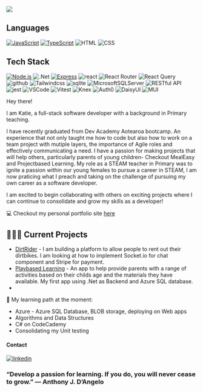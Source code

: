 
![](https://github.com/Katie-Davies/Katie-Davies/assets/63078091/d62f447d-87b8-4b97-a9b4-d6589e2be607)


## Languages 
[![JavaScript](https://img.shields.io/badge/JavaScript-yellow?style=flat&logo=javascript)](https://developer.mozilla.org/en-US/docs/Web/JavaScript)
[![TypeScript](https://img.shields.io/badge/TypeScript-blue?style=flat&logo=typescript)](https://www.typescriptlang.org/)
![HTML](	https://img.shields.io/badge/HTML5-E34F26?style=flat&logo=html5&logoColor=white)
![CSS](https://img.shields.io/badge/CSS-239120?&style=flat&logo=css3&logoColor=white)



## Tech Stack 
[![Node.js](https://img.shields.io/badge/Node.js-green?style=flat&logo=node.js)](https://nodejs.org/)
![.Net](https://img.shields.io/badge/.NET-5C2D91?style=flat&logo=.net&logoColor=white)
[![Express](https://img.shields.io/badge/Express-lightgrey?style=flat&logo=express)](https://expressjs.com/)
![react ](https://img.shields.io/badge/-ReactJs-61DAFB?logo=react&logoColor=white&style=flat)
![React Router](https://img.shields.io/badge/React_Router-CA4245?style=flat&logo=react-router&logoColor=white)
![React Query](https://img.shields.io/badge/-ReactQuery-FF4154?style=flat&logo=reactquery&logoColor=white)
![github](https://img.shields.io/badge/GitHub-000000?style=flat&logo=GitHub&logoColor=white)
![Tailwindcss](https://img.shields.io/badge/Tailwind-38bdf9?style=flat&logo=tailwindcss&logoColor=white)
![sqlite](https://img.shields.io/badge/SQLite-07405E?style=flat&logo=sqlite&logoColor=white) 
![MicrosoftSQLServer](https://img.shields.io/badge/Microsoft%20SQL%20Server-CC2927?style=flat&logo=microsoft%20sql%20server&logoColor=white)
![RESTful API](https://img.shields.io/badge/RESTful_API-%230081CB.svg?style=flat&logo=RESTapi&logoColor=white)
![jest](https://img.shields.io/badge/Jest-323330?style=flat&logo=Jest&logoColor=white)
![VSCode](https://img.shields.io/badge/Vscode-007ACC?style=flat&logo=visualstudiocode&logoColor=white)
![Vitest](https://img.shields.io/badge/vitest-6E9F18?style=flat&logo=vitest&logoColor=white)
![Knex](https://img.shields.io/badge/-Knex.js-D26B38?style=flat&logo=knexdotjs&logoColor=white)
![Auth0](https://img.shields.io/badge/-Auth0-EB5424?style=flat&logo=auth0&logoColor=white)
![DaisyUI](https://img.shields.io/badge/daisyui-5A0EF8?style=flat&logo=daisyui&logoColor=white)
![MUI](https://img.shields.io/badge/MUI-%230081CB.svg?style=flat&logo=mui&logoColor=white)




<!--[![SQL](https://img.shields.io/badge/SQL-blue?style=flat&logo=postgresql)](https://www.postgresql.org/)-->

Hey there!

I am Katie, a full-stack software developer with a background in Primary teaching. 

I have recently graduated from Dev Academy Aotearoa bootcamp. An experience that not only taught me how to code but also how to work on a team project with mutiple layers, the importance of Agile roles and effectively communicating a need. I have a passion for making projects that will help others, particularly parents of young children- Checkout MealEasy and Projectbased Learning. My role as a STEAM teacher in Primary was to ignite a passion within our young females to pursue a career in STEAM, I am now praticing what I preach and taking on the challenge of pursuing my own career as a software developer. 

I am excited to begin collaborating with others on exciting projects where I can continue to consolidate and grow my skills as a developer!

💻 Checkout my personal portfolio site [here](https://katie-daviesdev.vercel.app/)

## 👩🏼‍💻  Current Projects
*  [DirtRider]([url](https://github.com/Katie-Davies/DirtRider)) - I am building a platform to allow people to rent out their dirtbikes. I am looking at how to implement Socket.io for chat component and Stripe for payment.
* [Playbased Learning]([url](https://github.com/Katie-Davies/Playbased-MicrosoftStudentACC)) - An app to help provide parents with a range of activities based on their childs age and the materials they have available. My first app using .Net as Backend and Azure SQL database. 
* 
 
 🌱 My learning path at the moment:
 
* Azure - Azure SQL Database, BLOB storage, deploying on Web apps
* Algorithms and Data Structures
* C# on CodeCademy
* Consolidating my Unit testing
  




#### Contact 
[![linkedin](https://img.shields.io/badge/LinkedIn-0077B5?style=for-the-badge&logo=linkedin&logoColor=white)](https://www.linkedin.com/in/katie-davies-36351b275/)



### “Develop a passion for learning. If you do, you will never cease to grow.” — Anthony J. D’Angelo
<!--
* CS50's Introduction to Computer Science - Harvard
**Katie-Davies/Katie-Davies** is a ✨ _special_ ✨ repository because its `README.md` (this file) appears on your GitHub profile.

Here are some ideas to get you started:

- 🔭 I’m currently working on ...
- 🌱 I’m currently learning ...
- 👯 I’m looking to collaborate on ...
- 🤔 I’m looking for help with ...
- 💬 Ask me about ...
- 📫 How to reach me: ...
- 😄 Pronouns: ...
- ⚡ Fun fact: ...
-->

